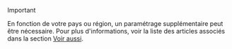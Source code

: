 > [!IMPORTANT]
> En fonction de votre pays ou région, un paramétrage supplémentaire peut être nécessaire. Pour plus d'informations, voir la liste des articles associés dans la section [Voir aussi](#see-also).  